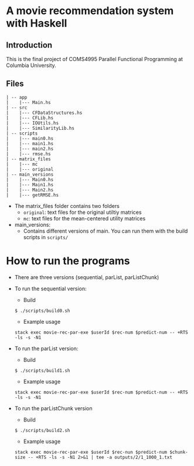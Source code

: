 # A movie recommendation system with Haskell
## Introduction
This is the final project of COMS4995 Parallel Functional Programming at Columbia University.

## Files
```
| -- app 
|    |--- Main.hs
| -- src
|    |--- CFDataStructures.hs
|    |--- CFLib.hs
|    |--- IOUtils.hs
|    |--- SimilarityLib.hs  
| -- scripts
|    |--- main0.hs
|    |--- main1.hs
|    |--- main2.hs
|    |--- rmse.hs
| -- matrix_files
|    |--- mc
|    |--- original
| -- main_versions
|    |--- Main0.hs
|    |--- Main1.hs
|    |--- Main2.hs
|    |--- getRMSE.hs

```
- The matrix_files folder contains two folders
    - `original`: text files for the original utiltiy matrices
    - `mc`: text files for the mean-centered utility matrices
- main_versions: 
    - Contains different versions of main. You can run them with the build scripts in `scripts/`

# How to run the programs
- There are three versions (sequential, parList, parListChunk)
- To run the sequential version:
    - Build
    ```
    $ ./scripts/build0.sh
    ```
    - Example usage
    ```
    stack exec movie-rec-par-exe $userId $rec-num $predict-num -- +RTS -ls -s -N1
    ```

- To run the parList version:
    - Build
    ```
    $ ./scripts/build1.sh
    ```
    - Example usage
    ```
    stack exec movie-rec-par-exe $userId $rec-num $predict-num -- +RTS -ls -s -N1
    ```
    
- To run the parListChunk version
    - Build
    ```
    $ ./scripts/build2.sh
    ```
    - Example usage
    ```
    stack exec movie-rec-par-exe $userId $rec-nun $predict-num $chunk-size -- +RTS -ls -s -N1 2>&1 | tee -a outputs/2/1_1000_1.txt
    ```


